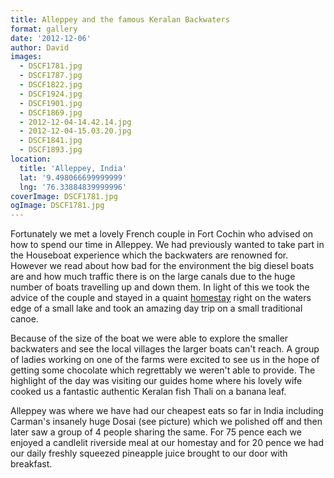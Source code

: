 ```yaml
---
title: Alleppey and the famous Keralan Backwaters
format: gallery
date: '2012-12-06'
author: David
images:
  - DSCF1781.jpg
  - DSCF1787.jpg
  - DSCF1822.jpg
  - DSCF1924.jpg
  - DSCF1901.jpg
  - DSCF1869.jpg
  - 2012-12-04-14.42.14.jpg
  - 2012-12-04-15.03.20.jpg
  - DSCF1841.jpg
  - DSCF1893.jpg
location:
  title: 'Alleppey, India'
  lat: '9.498066699999999'
  lng: '76.33884839999996'
coverImage: DSCF1781.jpg
ogImage: DSCF1781.jpg
---
```

Fortunately we met a lovely French couple in Fort Cochin who advised on how to spend our time in Alleppey. We had previously wanted to take part in the Houseboat experience which the backwaters are renowned for. However we read about how bad for the environment the big diesel boats are and how much traffic there is on the large canals due to the huge number of boats travelling up and down them. In light of this we took the advice of the couple and stayed in a quaint [homestay]([http://www.tripadvisor.in/Hotel_Review-g608471-d1887845-Reviews-Malayalam_Lake_Resort_Homestay-Alappuzha_Kerala.html) right on the waters edge of a small lake and took an amazing day trip on a small traditional canoe.

Because of the size of the boat we were able to explore the smaller backwaters and see the local villages the larger boats can't reach. A group of ladies working on one of the farms were excited to see us in the hope of getting some chocolate which regrettably we weren't able to provide. The highlight of the day was visiting our guides home where his lovely wife cooked us a fantastic authentic Keralan fish Thali on a banana leaf.

Alleppey was where we have had our cheapest eats so far in India including Carman's insanely huge Dosai (see picture) which we polished off and then later saw a group of 4 people sharing the same. For 75 pence each we enjoyed a candlelit riverside meal at our homestay and for 20 pence we had our daily freshly squeezed pineapple juice brought to our door with breakfast.
